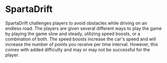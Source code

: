# SpartaDrift

SpartaDrift challenges players to avoid obstacles while driving on an endless road. The players are given several different ways to play the game by playing the game slow and steady, utilizing speed boosts, or a combination of both. The speed boosts increase the car's speed and will increase the number of points you receive per time interval. However, this comes with added difficulty and may or may not be successful for the player.
